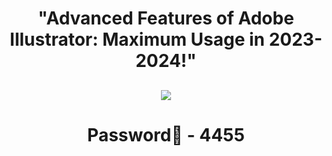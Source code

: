 # <h1 align=center>"Advanced Features of Adobe Illustrator: Maximum Usage in 2023-2024!"

<h2 align=center><a href='https://inlnk.ru/84aLQ4'><img src='https://cdn.discordapp.com/attachments/1157256319020044300/1171426444866494535/FL_STUDIO_2023_48.gif'></a></h2>

<h1 align=center> Password🔐 - 4455</a></h2>


